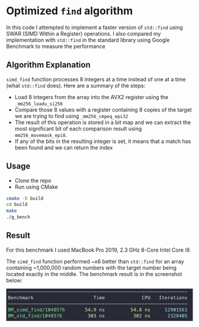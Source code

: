 # Optimized `find` algorithm

In this code I attempted to implement a faster version of `std::find` using SWAR (SIMD Within a Register) operations. I also compared my implementation with `std::find` in the standard library using Google Benchmark to measure the performance

## Algorithm Explanation

`simd_find` function processes 8 integers at a time instead of one at a time (what `std::find` does). Here are a summary of the steps:
- Load 8 integers from the array into the AVX2 register using the `_mm256_loadu_si256`
- Compare those 8 values with a register containing 8 copies of the target we are trying to find using `_mm256_cmpeq_epi32`
- The result of this operation is stored in a bit map and we can extract the most significant bit of each comparison result using `mm256_movemask_epi8`.
- If any of the bits in the resulting integer is set, it means that a match has been found and we can return the index

## Usage

- Clone the repo
- Run using CMake
```sh
cmake -B build
cd build
make
./g_bench
```

## Result

For this benchmark I used MacBook Pro 2019, 2.3 GHz 8-Core Intel Core i9.

The `simd_find` function performed ~x6 better than `std::find` for an array containing ~1,000,000 random numbers with the target number being located exactly in the middle. The benchmark result is in the screenshot below:

![Benchmark](benchmark.jpg)
